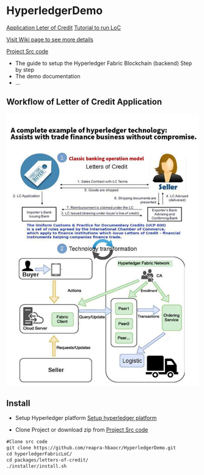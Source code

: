 # HyperledgerDemo
 [Application Leter of Credit](http://52.23.161.130:8080/)
 [Tutorial to run LoC](http://52.23.161.130:6001/tutorial)
 
 
 
 
 [Visit Wiki page to see more details](https://github.com/reapra-hbaocr/HyperledgerDemo/wiki)
 
 [Project Src code](https://drive.google.com/file/d/1_0dzbK1yBAxW8adxHk5jsdnV4ZccTYx3/view?usp=sharing)
 
 * The guide to setup the Hyperledger Fabric Blockchain (backend) Step by step
 * The demo documentation
 * ...
 
 ## Workflow of Letter of Credit Application
 
 ![](LoC.jpg)
 

## Install

*  Setup Hyperledger platform
[Setup hyperledger platform](https://github.com/reapra-hbaocr/HyperledgerDemo/wiki/1.-Setup-Hyperledger-Fabric-step-by-step)

* Clone Project or download zip from  [Project Src code](https://drive.google.com/file/d/1_0dzbK1yBAxW8adxHk5jsdnV4ZccTYx3/view?usp=sharing)
```Sh
#Clone src code
git clone https://github.com/reapra-hbaocr/HyperledgerDemo.git 
cd hyperledgerFabricLoC/
cd packages/letters-of-credit/
./installer/install.sh
```
 
